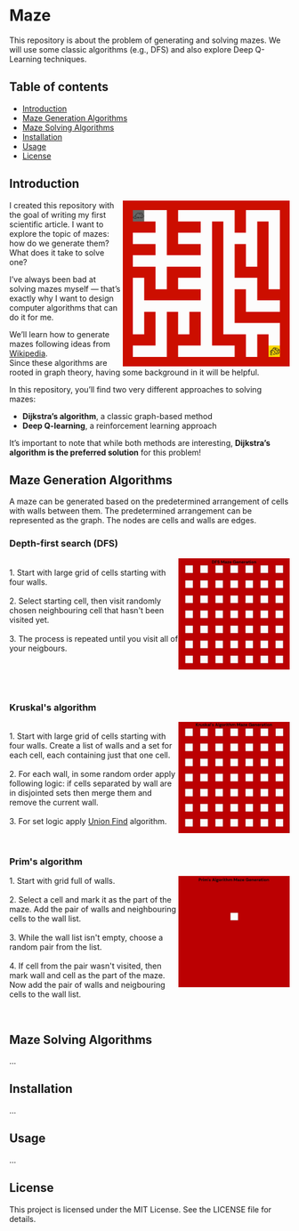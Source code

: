 # Maze 
This repository is about the problem of generating and solving mazes. We will use some classic algorithms (e.g., DFS) and also explore Deep Q-Learning techniques.

## Table of contents
- [Introduction](#introduction)
- [Maze Generation Algorithms](#maze-generation-algorithms)
- [Maze Solving Algorithms](#maze-solving-algorithms)
- [Installation](#installation)
- [Usage](#usage)
- [License](#license)

## Introduction
<p align="left">
  <img src="./assets/image/fresh-maze.png" alt="Fresh Maze" width="300" align="right">
  I created this repository with the goal of writing my first scientific article.  
  I want to explore the topic of mazes: how do we generate them?  
  What does it take to solve one?  

  I’ve always been bad at solving mazes myself — that’s exactly why I want to design computer algorithms that can do it for me.  

  We’ll learn how to generate mazes following ideas from <a href="https://en.wikipedia.org/wiki/Maze_generation_algorithm">Wikipedia</a>.  
  Since these algorithms are rooted in graph theory, having some background in it will be helpful.  

  In this repository, you’ll find two very different approaches to solving mazes:  
  - **Dijkstra’s algorithm**, a classic graph-based method  
  - **Deep Q-learning**, a reinforcement learning approach  

  It’s important to note that while both methods are interesting, **Dijkstra’s algorithm is the preferred solution** for this problem!
</p>

## Maze Generation Algorithms
A maze can be generated based on the predetermined arrangement of cells with walls between them. The predetermined arrangement can be represented as the graph. The nodes are cells and walls are edges.

### Depth-first search (DFS)
<p align="left">
  <img src="./assets/gif/dfs.gif" alt="dfs" width="200" align="right">
  <br>
  1. Start with large grid of cells starting with four walls. 
  <br>
  <br>
  2. Select starting cell, then visit randomly chosen neighbouring cell that hasn't been visited yet. 
  <br>
  <br>
  3. The process is repeated until you visit all of your neigbours.
</p>
<br>
<br>
<br>

### Kruskal's algorithm
<p align="left">
  <img src="./assets/gif/kruskal.gif" alt="dfs" width="200" align="right">
  <br>
  1. Start with large grid of cells starting with four walls. Create a list of walls and a set for each cell, each containing just that one cell. 
  <br>
  <br>
  2. For each wall, in some random order apply following logic:
  if cells separated by wall are in disjointed sets then merge them and remove the current wall.
  <br>
  <br>
  3. For set logic apply <a href="https://www.youtube.com/watch?v=ayW5B2W9hfo">Union Find</a> algorithm.
</p>
<br>

### Prim's algorithm
<p align="left">
  <img src="./assets/gif/prim.gif" alt="dfs" width="200" align="right">
  1. Start with grid full of walls.
  <br>
  <br>
  2. Select a cell and mark it as the part of the maze. Add the pair of walls and neighbouring cells to the wall list.
  <br>
  <br>
  3. While the wall list isn't empty, choose a random pair from the list.
  <br>
  <br>
  4. If cell from the pair wasn't visited, then mark wall and cell as the part of the maze. Now add the pair of walls and neigbouring cells to the wall list.
</p>
<br>

## Maze Solving Algorithms
...

## Installation
...

## Usage
...

## License
This project is licensed under the MIT License. See the LICENSE file for details.
